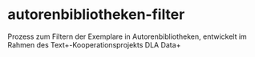 # autorenbibliotheken-filter
Prozess zum Filtern der Exemplare in Autorenbibliotheken, entwickelt im Rahmen des Text+-Kooperationsprojekts DLA Data+

